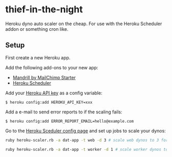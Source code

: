 thief-in-the-night
==================

Heroku dyno auto scaler on the cheap. For use with the Heroku Scheduler addon or something cron like.

## Setup

First create a new Heroku app. 

Add the following add-ons to your new app:

* [Mandrill by MailChimp Starter](https://addons.heroku.com/mandrill) 
* [Heroku Scheduler](https://addons.heroku.com/scheduler)

Add your [Heroku API key](https://devcenter.heroku.com/articles/platform-api-quickstart#authentication) as a config variable:

	$ heroku config:add HEROKU_API_KEY=xxx
	
Add a e-mail to send error reports to if the scaling fails:

	$ heroku config:add ERROR_REPORT_EMAIL=hello@example.com
	
Go to the [Heroku Sceduler config page](https://heroku-scheduler.herokuapp.com/dashboard) and set up jobs to scale your dynos: 

```bash
ruby heroku-scaler.rb -a dat-app -t web -d 3 # scale web dynos to 3 for the app dat-app
```

```bash
ruby heroku-scaler.rb -a dat-app -t worker -d 1 # scale worker dynos to 1  for the app dat-app
```

